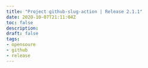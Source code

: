 ```yaml
---
title: "Project github-slug-action | Release 2.1.1"
date: 2020-10-07T21:11:04Z
toc: false
description: 
draft: false
tags:
- opensoure
- github
- release
---
```

#